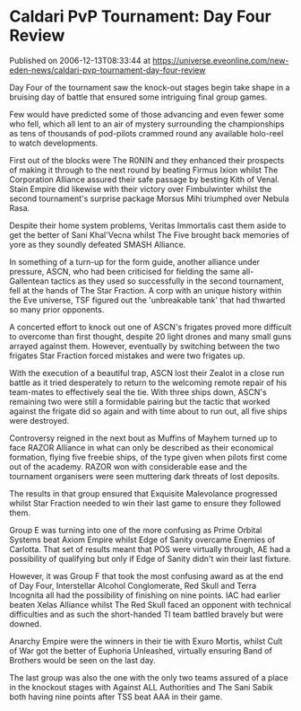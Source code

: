 # Caldari PvP Tournament: Day Four Review
Published on 2006-12-13T08:33:44 at https://universe.eveonline.com/new-eden-news/caldari-pvp-tournament-day-four-review

Day Four of the tournament saw the knock-out stages begin take shape in a bruising day of battle that ensured some intriguing final group games. 

Few would have predicted some of those advancing and even fewer some who fell, which all lent to an air of mystery surrounding the championships as tens of thousands of pod-pilots crammed round any available holo-reel to watch developments.

First out of the blocks were The R0NIN and they enhanced their prospects of making it through to the next round by beating Firmus Ixion whilst The Corporation Alliance assured their safe passage by besting Kith of Venal. Stain Empire did likewise with their victory over Fimbulwinter whilst the second tournament's surprise package Morsus Mihi triumphed over Nebula Rasa.

Despite their home system problems, Veritas Immortalis cast them aside to get the better of Sani Khal'Vecna whilst The Five brought back memories of yore as they soundly defeated SMASH Alliance.

In something of a turn-up for the form guide, another alliance under pressure, ASCN, who had been criticised for fielding the same all-Gallentean tactics as they used so successfully in the second tournament, fell at the hands of The Star Fraction. A corp with an unique history within the Eve universe, TSF figured out the 'unbreakable tank' that had thwarted so many prior opponents.

A concerted effort to knock out one of ASCN's frigates proved more difficult to overcome than first thought, despite 20 light drones and many small guns arrayed against them. However, eventually by switching between the two frigates Star Fraction forced mistakes and were two frigates up.

With the execution of a beautiful trap, ASCN lost their Zealot in a close run battle as it tried desperately to return to the welcoming remote repair of his team-mates to effectively seal the tie. With three ships down, ASCN's remaining two were still a formidable pairing but the tactic that worked against the frigate did so again and with time about to run out, all five ships were destroyed.

Controversy reigned in the next bout as Muffins of Mayhem turned up to face RAZOR Alliance in what can only be described as their economical formation, flying five freebie ships, of the type given when pilots first come out of the academy. RAZOR won with considerable ease and the tournament organisers were seen muttering dark threats of lost deposits.

The results in that group ensured that Exquisite Malevolance progressed whilst Star Fraction needed to win their last game to ensure they followed them.

Group E was turning into one of the more confusing as Prime Orbital Systems beat Axiom Empire whilst Edge of Sanity overcame Enemies of Carlotta. That set of results meant that POS were virtually through, AE had a possibility of qualifying but only if Edge of Sanity didn't win their last fixture.

However, it was Group F that took the most confusing award as at the end of Day Four, Interstellar Alcohol Conglomerate, Red Skull and Terra Incognita all had the possibility of finishing on nine points. IAC had earlier beaten Xelas Alliance whilst The Red Skull faced an opponent with technical difficulties and as such the short-handed TI team battled bravely but were downed.

Anarchy Empire were the winners in their tie with Exuro Mortis, whilst Cult of War got the better of Euphoria Unleashed, virtually ensuring Band of Brothers would be seen on the last day.

The last group was also the one with the only two teams assured of a place in the knockout stages with Against ALL Authorities and The Sani Sabik both having nine points after TSS beat AAA in their game.
